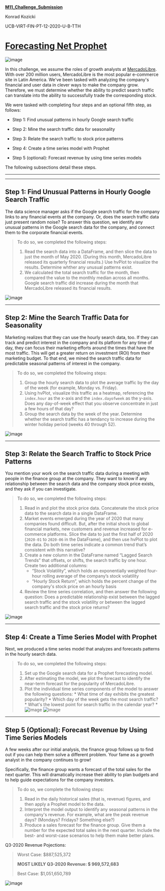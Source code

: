 **[M11_Challenge_Submission](https://github.com/sfkonrad/M11_Challenge_Submission/blob/main/M11_Challenge_Submission/M11g_Challenge_KonradK_forecasting_net_prophet.ipynb)**

Konrad Kozicki

UCB-VIRT-FIN-PT-12-2020-U-B-TTH

# [Forecasting Net Prophet](https://github.com/sfkonrad/M11_Challenge_Submission/blob/main/M11_Challenge_Submission/M11g_Challenge_KonradK_forecasting_net_prophet.ipynb)
![image](https://miro.medium.com/max/2400/1*BVIwEoE5oEmHJU8XbV_mKA.png)

In this challenge, we assume the roles of growth analysts at [MercadoLibre](http://investor.mercadolibre.com/investor-relations). With over 200 million users, MercadoLibre is the most popular e-commerce site in Latin America. We've been tasked with analyzing the company's financial and user data in clever ways to make the company grow. Therefore, we must determine whether the ability to predict search traffic can translate into the ability to successfully trade the corresponding stock.


We were tasked with completing four steps and an optional fifth step, as follows:

* Step 1: Find unusual patterns in hourly Google search traffic

* Step 2: Mine the search traffic data for seasonality

* Step 3: Relate the search traffic to stock price patterns

* Step 4: Create a time series model with Prophet

* Step 5 (optional): Forecast revenue by using time series models

The following subsections detail these steps.

---
---

## Step 1: Find Unusual Patterns in Hourly Google Search Traffic

The data science manager asks if the Google search traffic for the company links to any financial events at the company. Or, does the search traffic data just present random noise? To answer this question, we identify any unusual patterns in the Google search data for the company, and connect them to the corporate financial events.
> To do so, we completed the following steps:
> 1. Read the search data into a DataFrame, and then slice the data to just the month of May 2020. (During this month, MercadoLibre released its quarterly financial results.) Use hvPlot to visualize the results. Determine whther any unusual patterns exist.
> 2. We calculated the total search traffic for the month, then compared the value to the monthly median across all months. Google search traffic did increase during the month that MercadoLibre released its financial results.

![image](https://github.com/sfkonrad/M11_Challenge_Submission/blob/main/M11_Challenge_Submission/Documentation/Images/part-2.2_hourly_search_trends_day_of_wk.jpg)

---

## Step 2: Mine the Search Traffic Data for Seasonality

Marketing realizes that they can use the hourly search data, too. If they can track and predict interest in the company and its platform for any time of day, they can focus their marketing efforts around the times that have the most traffic. This will get a greater return on investment (ROI) from their marketing budget. To that end, we mined the search traffic data for predictable seasonal patterns of interest in the company. 
> To do so, we completed the following steps:
> 1. Group the hourly search data to plot the average traffic by the day of the week (for example, Monday vs. Friday).
> 2. Using hvPlot, visualize this traffic as a heatmap, referencing the `index.hour` as the x-axis and the `index.dayofweek` as the y-axis. Does any day-of-week effect that you observe concentrate in just a few hours of that day?
> 3. Group the search data by the week of the year. Determine whether the search traffic has a tendancy to increase during the winter holiday period (weeks 40 through 52).

![image](https://github.com/sfkonrad/M11_Challenge_Submission/blob/main/M11_Challenge_Submission/Documentation/Images/part-3.1_search_trends_wk_of_yr.jpg)

---

## Step 3: Relate the Search Traffic to Stock Price Patterns

You mention your work on the search traffic data during a meeting with people in the finance group at the company. They want to know if any relationship between the search data and the company stock price exists, and they ask if you can investigate.
> To do so, we completed the following steps:
> 1. Read in and plot the stock price data. Concatenate the stock price data to the search data in a single DataFrame.
> 2. Market events emerged during the year of 2020 that many companies found difficult. But, after the initial shock to global financial markets, new customers and revenue increased for e-commerce platforms. Slice the data to just the first half of 2020 (`2020-01` to `2020-06` in the DataFrame), and then use hvPlot to plot the data. Do both time series indicate a common trend that’s consistent with this narrative?
> 3. Create a new column in the DataFrame named “Lagged Search Trends” that offsets, or shifts, the search traffic by one hour. Create two additional columns:
>    * “Stock Volatility”, which holds an exponentially weighted four-hour rolling average of the company’s stock volatility
>    * “Hourly Stock Return”, which holds the percent change of the company's stock price on an hourly basis
> 4. Review the time series correlation, and then answer the following question: Does a predictable relationship exist between the lagged search traffic and the stock volatility or between the lagged search traffic and the stock price returns?

![image](https://github.com/sfkonrad/M11_Challenge_Submission/blob/main/M11_Challenge_Submission/Documentation/Images/part-3.0_stock_volatility.jpg)

---

## Step 4: Create a Time Series Model with Prophet

Next, we produced a time series model that analyzes and forecasts patterns in the hourly search data. 
> To do so, we completed the following steps:
> 1. Set up the Google search data for a Prophet forecasting model.
> 2. After estimating the model, we plot the forecast to identify the near-term forecast for the popularity of MercadoLibre.
> 3. Plot the individual time series components of the model to answer the following questions:
    * What time of day exhibits the greatest popularity?
    * Which day of the week gets the most search traffic?
    * What's the lowest point for search traffic in the calendar year?
    * 
![image](https://github.com/sfkonrad/M11_Challenge_Submission/blob/main/M11_Challenge_Submission/Documentation/Images/part-4.0_forecast_24-hr_rolling_avg.jpg)
![image](https://github.com/sfkonrad/M11_Challenge_Submission/blob/main/M11_Challenge_Submission/Documentation/Images/part-4.0_forecast.jpg)

---

## Step 5 (Optional): Forecast Revenue by Using Time Series Models

A few weeks after our initial analysis, the finance group follows up to find out if you can help them solve a different problem. Your fame as a growth analyst in the company continues to grow!

Specifically, the finance group wants a forecast of the total sales for the next quarter. This will dramatically increase their ability to plan budgets and to help guide expectations for the company investors.

> To do so, we complete the following steps:
> 1. Read in the daily historical sales (that is, revenue) figures, and then apply a Prophet model to the data.
> 2. Interpret the model output to identify any seasonal patterns in the company's revenue. For example, what are the peak revenue days? (Mondays? Fridays? Something else?)
> 3. Produce a sales forecast for the finance group. Give them a number for the expected total sales in the next quarter. Include the best- and worst-case scenarios to help them make better plans.

Q3-2020 Revenue Pojections: 
> Worst Case:      $887,525,372 
> >
> **MOST LIKELY Q3-2020 Revenue:        $ 969,572,683**
>
> Best Case:       $1,051,650,789

![image](https://github.com/sfkonrad/M11_Challenge_Submission/blob/main/M11_Challenge_Submission/Documentation/Images/part-5.1_daily_revenue.jpg)
